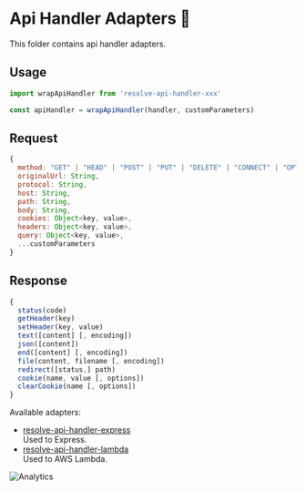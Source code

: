 # **Api Handler Adapters** 🚌
This folder contains api handler adapters.

## Usage
```js
import wrapApiHandler from 'resolve-api-handler-xxx'

const apiHandler = wrapApiHandler(handler, customParameters)
```

## Request
```js
{
  method: "GET" | "HEAD" | "POST" | "PUT" | "DELETE" | "CONNECT" | "OPTIONS" | "TRACE" | "PATCH",
  originalUrl: String,
  protocol: String,
  host: String,
  path: String,
  body: String,
  cookies: Object<key, value>,
  headers: Object<key, value>,
  query: Object<key, value>,
  ...customParameters
}
```

## Response
```js
{
  status(code)
  getHeader(key)
  setHeader(key, value)
  text([content] [, encoding])
  json([content])
  end([content] [, encoding])
  file(content, filename [, encoding])
  redirect([status,] path)
  cookie(name, value [, options])
  clearCookie(name [, options])
}
```

Available adapters: 
* [resolve-api-handler-express](./resolve-api-handler-express)  
	Used to Express.
* [resolve-api-handler-lambda](./resolve-api-handler-lambda)  
	Used to AWS Lambda.

![Analytics](https://ga-beacon.appspot.com/UA-118635726-1/packages-api-handler-adapters-readme?pixel)
